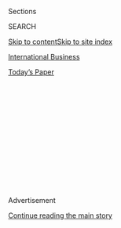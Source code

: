 <div id="app">

<div>

<div>

<div>

<div class="NYTAppHideMasthead css-1q2w90k e1suatyy0">

<div class="section css-ui9rw0 e1suatyy2">

<div class="css-eph4ug er09x8g0">

<div class="css-6n7j50">

</div>

<span class="css-1dv1kvn">Sections</span>

<div class="css-10488qs">

<span class="css-1dv1kvn">SEARCH</span>

</div>

[Skip to content](#site-content)[Skip to site index](#site-index)

</div>

<div id="masthead-section-label" class="css-1wr3we4 eaxe0e00">

[International
Business](https://www.nytimes.com/section/business)

</div>

<div class="css-10698na e1huz5gh0">

</div>

</div>

<div id="masthead-bar-one" class="section hasLinks css-15hmgas e1csuq9d3">

<div class="css-uqyvli e1csuq9d0">

</div>

<div class="css-1uqjmks e1csuq9d1">

</div>

<div class="css-9e9ivx">

[](https://myaccount.nytimes.com/auth/login?response_type=cookie&client_id=vi)

</div>

<div class="css-1bvtpon e1csuq9d2">

[Today’s
Paper](https://www.nytimes.com/section/todayspaper)

</div>

</div>

</div>

</div>

<div data-aria-hidden="false">

<div id="site-content" data-role="main">

<div>

<div class="css-1aor85t" style="opacity:0.000000001;z-index:-1;visibility:hidden">

<div class="css-1hqnpie">

<div class="css-epjblv">

<span class="css-17xtcya">[International
Business](/section/business)</span><span class="css-x15j1o">|</span><span class="css-fwqvlz">Samsung
Leader Stable After Heart
Attack</span>

</div>

<div class="css-k008qs">

<div class="css-1iwv8en">

<span class="css-18z7m18"></span>

<div>

</div>

</div>

<span class="css-1n6z4y">https://nyti.ms/1kZalVx</span>

<div class="css-1705lsu">

<div class="css-4xjgmj">

<div class="css-4skfbu" data-role="toolbar" data-aria-label="Social Media Share buttons, Save button, and Comments Panel with current comment count" data-testid="share-tools">

  - 
  - 
  - 
  - 
    
    <div class="css-6n7j50">
    
    </div>

  - 

</div>

</div>

</div>

</div>

</div>

</div>

<div class="css-13pd83m">

</div>

<div id="top-wrapper" class="css-1sy8kpn">

<div id="top-slug" class="css-l9onyx">

Advertisement

</div>

[Continue reading the main
story](#after-top)

<div class="ad top-wrapper" style="text-align:center;height:100%;display:block;min-height:250px">

<div id="top" class="place-ad" data-position="top" data-size-key="top">

</div>

</div>

<div id="after-top">

</div>

</div>

<div id="sponsor-wrapper" class="css-1hyfx7x">

<div id="sponsor-slug" class="css-19vbshk">

Supported by

</div>

[Continue reading the main
story](#after-sponsor)

<div id="sponsor" class="ad sponsor-wrapper" style="text-align:center;height:100%;display:block">

</div>

<div id="after-sponsor">

</div>

</div>

<div class="css-1vkm6nb ehdk2mb0">

# Samsung Leader Stable After Heart Attack

</div>

<div class="css-79elbk" data-testid="photoviewer-wrapper">

<div class="css-z3e15g" data-testid="photoviewer-wrapper-hidden">

</div>

<div class="css-1a48zt4 ehw59r15" data-testid="photoviewer-children">

![<span class="css-16f3y1r e13ogyst0" data-aria-hidden="true">The
chairman of Samsung Electronics, Lee Kun-hee, with his daughter Lee
Boo-jin, in
2013.</span><span class="css-cnj6d5 e1z0qqy90" itemprop="copyrightHolder"><span class="css-1ly73wi e1tej78p0">Credit...</span><span><span>Yonhap/European
Pressphoto
Agency</span></span></span>](https://static01.nyt.com/images/2014/05/12/business/12samsungpic/12samsungpic-articleLarge-v2.jpg?quality=75&auto=webp&disable=upscale)

</div>

</div>

<div class="css-xt80pu e12qa4dv0">

<div class="css-18e8msd">

<div class="css-vp77d3 epjyd6m0">

<div class="css-1baulvz">

By <span class="css-1baulvz" itemprop="name">Mark Scott</span> and
[<span class="css-1baulvz last-byline" itemprop="name">Brian X.
Chen</span>](http://www.nytimes.com/by/brian-x-chen)

</div>

</div>

  - May 11,
    2014

  - 
    
    <div class="css-4xjgmj">
    
    <div class="css-d8bdto" data-role="toolbar" data-aria-label="Social Media Share buttons, Save button, and Comments Panel with current comment count" data-testid="share-tools">
    
      - 
      - 
      - 
      - 
        
        <div class="css-6n7j50">
        
        </div>
    
      - 
    
    </div>
    
    </div>

</div>

</div>

<div class="section meteredContent css-1r7ky0e" name="articleBody" itemprop="articleBody">

<div class="css-1fanzo5 StoryBodyCompanionColumn">

<div class="css-53u6y8">

The chairman of Samsung Electronics, Lee Kun-hee, who helped transform
the business into a technology giant, was in stable condition Sunday
after suffering a heart attack, the company said.

Mr. Lee, 72, was recovering at Samsung Medical Center in Seoul, said the
company, which declined to comment further on his condition. According
to Reuters, he was admitted to a hospital Saturday night before being
transferred to the medical center.

While he has not directly overseen many of Samsung’s products, including
its popular smartphones, Mr. Lee is credited with shaping Samsung into
one of the most profitable consumer electronics companies in the world.
The company is now a leader in smartphones and flat-screen televisions,
as well as semiconductors and washing machines.

Mr. Lee has previously been treated for lung cancer and pneumonia, and
his latest health problem will almost certainly renew calls for a
concrete succession plan. His son, Lee Jae-yong, who served as the
company’s chief operating officer until 2012 and is now the Samsung’s
vice chairman, is widely expected to eventually take over from his
father.

</div>

</div>

<div class="css-1fanzo5 StoryBodyCompanionColumn">

<div class="css-53u6y8">

Shares of Samsung climbed almost 4 percent on Monday, the company’s
largest increase in more than six months. Samsung’s share price had
fallen almost 9 percent in the last 12 months, as shareholders fretted
over its growth prospects, with the company saying it would reinvest its
large war chest of cash in research and development projects and in new
sectors like health care.

Investors and industry analysts speculated on Monday that the company
would restructure in the wake of Mr. Lee’s health.

Mr. Lee’s hospitalization highlights the issue of succession in Samsung,
said Park Joong-sun, an analyst at Kiwoon Securities in Seoul. He noted
that only a little over 17 percent of Samsung Electronics is owned by
other Samsung subsidiaries or Lee family members. “The stock price rose
because there was an expectation among investors that Samsung
Electronics may buy up its own shares to help defend the management
right.”

Mr. Lee — who is also chairman of the Samsung Group, the conglomerate
that includes Samsung Electronics — owns 11.9 trillion won, or $11.6
billion, in stocks in Samsung Electronics, the insurer Samsung Life and
the construction and trading company Samsung C\&T, analysts said. Lee
Jae-yong would have to pay billions of dollars in taxes if he wanted to
inherit his father’s shares — a sum the son would find difficult to
raise, they said.

Though the elder Mr. Lee’s contributions to Samsung have been vital, the
implications to Samsung of his declining health do not seem to carry as
much weight as they might at other companies. At Apple, for instance,
its former chief executive Steven P. Jobs had a hands-on role in the
company’s creations and inventions, and his death raised concerns among
investors that the company might not continue to produce successful,
innovative products.

</div>

</div>

<div class="css-1fanzo5 StoryBodyCompanionColumn">

<div class="css-53u6y8">

By contrast, Samsung, a South Korean company, does not lean so heavily
on just one person’s vision. Instead, the group is a huge and complex
organization with many executives overseeing each different part of the
company. That includes J. K. Shin, who as one of three chief executives
at Samsung Electronics, runs the mobile device division, and Kim
Hyun-suk, another executive, who heads the company’s television
business.

</div>

</div>

<div class="css-1sngw6j">

[](https://www.nytimes.com/interactive/2013/12/15/technology/samsung-timeline.html)

<div class="css-1eoytci">

![](https://static01.nyt.com/images/2013/12/15/technology/samsung-timeline-founding/20131215_samsung-slide-UNOA-videoLarge.jpg)

</div>

<div class="css-1rha1bf">

## From Fish Trader to Smartphone Maker

Samsung has its origins as a trading company established in Korea in
1938. It is now one of the largest and most recognizable technology
brands in the world.

</div>

</div>

<div class="css-1fanzo5 StoryBodyCompanionColumn">

<div class="css-53u6y8">

Chetan Sharma, an independent telecommunications analyst who also acts
as a consultant to phone companies, underscored the contrast between Mr.
Lee’s role at Samsung and that of Mr. Jobs at Apple.

“Steve was the driving force behind all the products down to the last
detail,” Mr. Sharma said. At Samsung, “there are many senior executives
who can step in and the world won’t notice.”

Mr. Sharma added, “While Mr. Lee built an empire in Samsung, he isn’t
identified with the brand or the products as Mr. Jobs was with Apple.”

Still, Samsung’s strong position in the smartphone market, which has
helped cement its reputation as a global powerhouse, is now being
challenged by new low-cost rivals from China and on the high end by
Apple.

Samsung remains one of the few handset makers to profit from selling
smartphones, with its phones like the Galaxy S5 winning over critics and
consumers. Yet last month, the company reported [the lowest quarterly
sales](http://www.nytimes.com/2014/04/09/business/international/samsung-electronics-hit-by-earnings-decline-as-smartphone-sales-slow.html?_r=0 "Article on earnings. ")
in over a year at its handset unit, which generated more than
three-quarters of Samsung’s operating income.

</div>

</div>

<div class="css-1fanzo5 StoryBodyCompanionColumn">

<div class="css-53u6y8">

The company also has been fighting a bitter legal battle with Apple over
patent infringement claims, and is facing tough competition from Chinese
rivals like Huawei and Xiaomi in fast-growing emerging markets.

In response, Samsung has been branching out into new areas like wearable
devices and tablets in an effort to protect itself from the competition.

Although Mr. Lee, a billionaire, is not directly overseeing the creation
of products, he remains a powerful figure at the company and plays a key
role in the company’s strategic plans. He is also chairman of the
Samsung Group, the conglomerate that includes Samsung Electronics and is
also involved in financial services, among other businesses. Mr. Lee and
his three children control more than 70 companies connected to the
Samsung Group.

Mr. Lee and Samsung have been known for their aggressive tactics since
1987, when Mr. Lee succeeded his father as chairman.

Over the last 15 years, Samsung’s share price has risen almost 400
percent on consumers’ seemingly insatiable appetite for its products.

Investors, however, are growing wary of the company’s future plans, and
some want the tech giant to return part of its large cash stockpile,
which topped more than $50 billion at the end of last year.

Samsung’s share price has fallen almost 9 percent in the last 12 months,
as shareholders fret over its future growth prospects. The company says
it will reinvest its large cash war chest in research and development
projects and in new sectors like health care.

</div>

</div>

</div>

<div>

</div>

<div>

</div>

<div>

</div>

<div>

<div id="bottom-wrapper" class="css-1ede5it">

<div id="bottom-slug" class="css-l9onyx">

Advertisement

</div>

[Continue reading the main
story](#after-bottom)

<div id="bottom" class="ad bottom-wrapper" style="text-align:center;height:100%;display:block;min-height:90px">

</div>

<div id="after-bottom">

</div>

</div>

</div>

</div>

</div>

## Site Index

<div>

</div>

## Site Information Navigation

  - [© <span>2020</span> <span>The New York Times
    Company</span>](https://help.nytimes.com/hc/en-us/articles/115014792127-Copyright-notice)

<!-- end list -->

  - [NYTCo](https://www.nytco.com/)
  - [Contact
    Us](https://help.nytimes.com/hc/en-us/articles/115015385887-Contact-Us)
  - [Work with us](https://www.nytco.com/careers/)
  - [Advertise](https://nytmediakit.com/)
  - [T Brand Studio](http://www.tbrandstudio.com/)
  - [Your Ad
    Choices](https://www.nytimes.com/privacy/cookie-policy#how-do-i-manage-trackers)
  - [Privacy](https://www.nytimes.com/privacy)
  - [Terms of
    Service](https://help.nytimes.com/hc/en-us/articles/115014893428-Terms-of-service)
  - [Terms of
    Sale](https://help.nytimes.com/hc/en-us/articles/115014893968-Terms-of-sale)
  - [Site
    Map](https://spiderbites.nytimes.com)
  - [Help](https://help.nytimes.com/hc/en-us)
  - [Subscriptions](https://www.nytimes.com/subscription?campaignId=37WXW)

</div>

</div>

</div>

</div>
